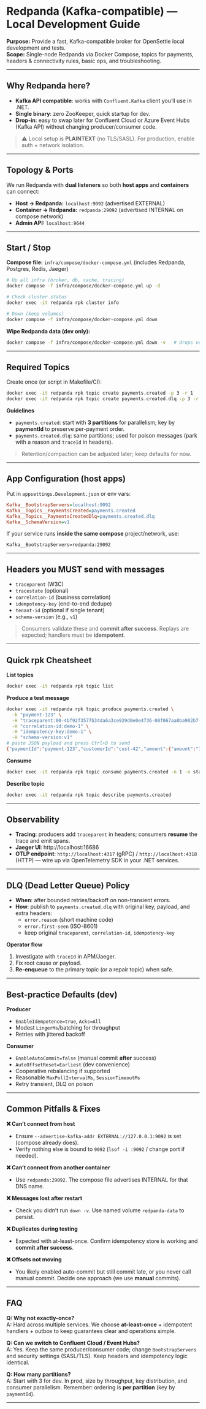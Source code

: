 # Redpanda (Kafka-compatible) — Local Development Guide

**Purpose:** Provide a fast, Kafka-compatible broker for OpenSettle local development and tests.  
**Scope:** Single-node Redpanda via Docker Compose, topics for payments, headers & connectivity rules, basic ops, and troubleshooting.

---

## Why Redpanda here?

- **Kafka API compatible**: works with `Confluent.Kafka` client you’ll use in .NET.
- **Single binary**: zero ZooKeeper, quick startup for dev.
- **Drop-in**: easy to swap later for Confluent Cloud or Azure Event Hubs (Kafka API) without changing producer/consumer code.

> ⚠️ Local setup is **PLAINTEXT** (no TLS/SASL). For production, enable auth + network isolation.

---

## Topology & Ports

We run Redpanda with **dual listeners** so both **host apps** and **containers** can connect:

- **Host → Redpanda:** `localhost:9092` (advertised EXTERNAL)
- **Container → Redpanda:** `redpanda:29092` (advertised INTERNAL on compose network)
- **Admin API:** `localhost:9644`

---

## Start / Stop

**Compose file:** `infra/compose/docker-compose.yml` (includes Redpanda, Postgres, Redis, Jaeger)

```bash
# Up all infra (broker, db, cache, tracing)
docker compose -f infra/compose/docker-compose.yml up -d

# Check cluster status
docker exec -it redpanda rpk cluster info

# Down (keep volumes)
docker compose -f infra/compose/docker-compose.yml down
```

**Wipe Redpanda data (dev only):**
```bash
docker compose -f infra/compose/docker-compose.yml down -v   # drops volumes incl. topics
```

---

## Required Topics

Create once (or script in Makefile/CI):

```bash
docker exec -it redpanda rpk topic create payments.created -p 3 -r 1
docker exec -it redpanda rpk topic create payments.created.dlq -p 3 -r 1
```

**Guidelines**
- `payments.created`: start with **3 partitions** for parallelism; key by **paymentId** to preserve per-payment order.
- `payments.created.dlq`: same partitions; used for poison messages (park with a reason and `traceId` in headers).

> Retention/compaction can be adjusted later; keep defaults for now.

---

## App Configuration (host apps)

Put in `appsettings.Development.json` or env vars:

```ini
Kafka__BootstrapServers=localhost:9092
Kafka__Topics__PaymentsCreated=payments.created
Kafka__Topics__PaymentsCreatedDlq=payments.created.dlq
Kafka__SchemaVersion=v1
```

If your service runs **inside the same compose** project/network, use:
```
Kafka__BootstrapServers=redpanda:29092
```

---

## Headers you MUST send with messages

- `traceparent` (W3C)
- `tracestate` (optional)
- `correlation-id` (business correlation)
- `idempotency-key` (end-to-end dedupe)
- `tenant-id` (optional if single tenant)
- `schema-version` (e.g., `v1`)

> Consumers validate these and **commit after success**. Replays are expected; handlers must be **idempotent**.

---

## Quick rpk Cheatsheet

**List topics**
```bash
docker exec -it redpanda rpk topic list
```

**Produce a test message**
```bash
docker exec -it redpanda rpk topic produce payments.created \
  -k "payment-123" \
  -H "traceparent:00-4bf92f3577b34da6a3ce929d0e0e4736-00f067aa0ba902b7-01" \
  -H "correlation-id:demo-1" \
  -H "idempotency-key:demo-1" \
  -H "schema-version:v1"
# paste JSON payload and press Ctrl+D to send
{"paymentId":"payment-123","customerId":"cust-42","amount":{"amount":"12.34","currency":"PLN"},"method":"card","status":"created","createdAt":"2025-09-03T10:00:00Z"}
```

**Consume**
```bash
docker exec -it redpanda rpk topic consume payments.created -n 1 -o start
```

**Describe topic**
```bash
docker exec -it redpanda rpk topic describe payments.created
```

---

## Observability

- **Tracing**: producers add `traceparent` in headers; consumers **resume** the trace and emit spans.
- **Jaeger UI**: http://localhost:16686
- **OTLP endpoint**: `http://localhost:4317` (gRPC) / `http://localhost:4318` (HTTP) — wire up via OpenTelemetry SDK in your .NET services.

---

## DLQ (Dead Letter Queue) Policy

- **When**: after bounded retries/backoff on non-transient errors.
- **How**: publish to `payments.created.dlq` with original key, payload, and extra headers:
  - `error.reason` (short machine code)
  - `error.first-seen` (ISO-8601)
  - keep original `traceparent`, `correlation-id`, `idempotency-key`

**Operator flow**
1. Investigate with `traceId` in APM/Jaeger.
2. Fix root cause or payload.
3. **Re-enqueue** to the primary topic (or a repair topic) when safe.

---

## Best-practice Defaults (dev)

**Producer**
- `EnableIdempotence=true`, `Acks=All`
- Modest `LingerMs`/batching for throughput
- Retries with jittered backoff

**Consumer**
- `EnableAutoCommit=false` (manual commit **after** success)
- `AutoOffsetReset=Earliest` (dev convenience)
- Cooperative rebalancing if supported
- Reasonable `MaxPollIntervalMs`, `SessionTimeoutMs`
- Retry transient, DLQ on poison

---

## Common Pitfalls & Fixes

**❌ Can’t connect from host**  
- Ensure `--advertise-kafka-addr EXTERNAL://127.0.0.1:9092` is set (compose already does).  
- Verify nothing else is bound to `9092` (`lsof -i :9092` / change port if needed).

**❌ Can’t connect from another container**  
- Use `redpanda:29092`. The compose file advertises INTERNAL for that DNS name.

**❌ Messages lost after restart**  
- Check you didn’t run `down -v`. Use named volume `redpanda-data` to persist.

**❌ Duplicates during testing**  
- Expected with at-least-once. Confirm idempotency store is working and **commit after success**.

**❌ Offsets not moving**  
- You likely enabled auto-commit but still commit late, or you never call manual commit. Decide one approach (we use **manual** commits).

---

## FAQ

**Q: Why not exactly-once?**  
A: Hard across multiple services. We choose **at-least-once** + idempotent handlers + outbox to keep guarantees clear and operations simple.

**Q: Can we switch to Confluent Cloud / Event Hubs?**  
A: Yes. Keep the same producer/consumer code; change `BootstrapServers` and security settings (SASL/TLS). Keep headers and idempotency logic identical.

**Q: How many partitions?**  
A: Start with 3 for dev. In prod, size by throughput, key distribution, and consumer parallelism. Remember: ordering is **per partition** (key by `paymentId`).

---

